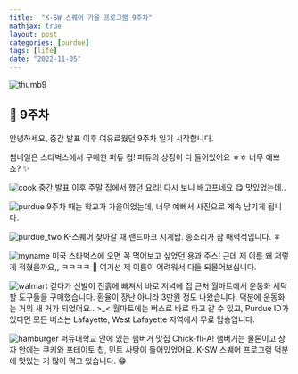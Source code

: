 ```yaml
---
title:  "K-SW 스퀘어 가을 프로그램 9주차"
mathjax: true
layout: post
categories: [purdue]
tags: [life]
date: "2022-11-05"
---
```


![thumb9](/assets/photos/nine/thumb9.jpg)



## 🤗 9주차

안녕하세요, 중간 발표 이후 여유로웠던 9주차 일기 시작합니다.

썸네일은 스타벅스에서 구매한 퍼듀 컵! 퍼듀의 상징이 다 들어있어요 ㅎㅎ 너무 예쁘죠? ✨


![cook](/assets/photos/nine/cook.jpg)
중간 발표 이후 주말 집에서 했던 요리! 다시 보니 배고프네요 😋 맛있었는데..

![purdue](/assets/photos/nine/purdue.jpg)
9주차 때는 학교가 가을이었는데, 너무 예뻐서 사진으로 계속 남기게 됩니다.

![purdue_two](/assets/photos/nine/purdue_two.jpg)
K-스퀘어 찾아갈 때 랜드마크 시계탑. 종소리가 참 매력적입니다. ㅎ

![myname](/assets/photos/nine/myname.jpg)
미국 스타벅스에 오면 꼭 먹어보고 싶었던 용과 주스! 근데 제 이름 왜 저렇게 적혔을까요,, ㅋㅋㅋㅋ 🤣 여기선 제 이름이 어려워서 다들 되물어보십니다.

![walmart](/assets/photos/nine/walmart.jpg)
걷다가 신발이 진흙에 빠져서 바로 저녁에 집 근처 월마트에서 운동화 세탁할 도구들을 구매했습니다. 환율이 장난 아니라 3만원 정도 나왔습니다. 덕분에 운동화는 거의 새 거가 되었어요.. >_< 월마트에는 버스로 바로 타고 갈 수 있고, Purdue ID가 있다면 모든 버스는 Lafayette, West Lafayette 지역에서 무료 탑승입니다.

![hamburger](/assets/photos/nine/hamburger.jpg)
퍼듀대학교 안에 있는 햄버거 맛집 Chick-fli-A! 햄버거는 물론이고 상자 안에는 쿠키와 포테이토 칩, 민트 사탕이 들어있었어요. K-SW 스퀘어 프로그램 덕분에 맛있는 거 많이 먹고 있습니다. 😁